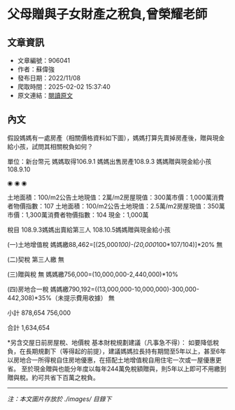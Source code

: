 # 父母贈與子女財產之稅負,曾榮耀老師

## 文章資訊
- 文章編號：906041
- 作者：蘇偉強
- 發布日期：2022/11/08
- 爬取時間：2025-02-02 15:37:40
- 原文連結：[閱讀原文](https://real-estate.get.com.tw/Columns/detail.aspx?no=906041)

## 內文
假設媽媽有一處房產（相關價格資料如下圖），媽媽打算先賣掉房產後，贈與現金給小孩，試問其相關稅負如何？

單位：新台幣元
  媽媽取得106.9.1    媽媽出售房產108.9.3   媽媽贈與現金給小孩108.9.10   

◉
◉
◉

  土地面積：100/m2公告土地現值：2萬/m2房屋現值：300萬市價：1,000萬消費者物價指數：107   土地面積：100/m2公告土地現值：2.5萬/m2房屋現值：350萬市價：1,300萬消費者物價指數：104   現金：1,000萬  





稅目
108.9.3媽媽出賣給第三人
108.10.5媽媽贈與現金給小孩




(一)土地增值稅
媽媽繳88,462=[(25,000*100)-(20,000*100*107/104)]*20%
無


(二)契稅
第三人繳
無


(三)贈與稅
無
媽媽繳756,000=(10,000,000-2,440,000)*10%


(四)房地合一稅
媽媽繳790,192=((13,000,000-10,000,000)-300,000-442,308)*35%（未提示費用收據）
無


小計
878,654
756,000


合計
1,634,654




*另含交屋日前房屋稅、地價稅
基本財稅規劃建議（凡事急不得）：
如要降低稅負，在長期規劃下（等得起的前提），建議媽媽拉長持有期間至5年以上，甚至6年以房地合一所得稅自住房地優惠，在搭配土地增值稅自用住宅一次或一屋優惠更省。 至於現金贈與也能分年度以每年244萬免稅額贈與，則5年以上即可不用繳到贈與稅。約可共省下百萬之稅負。

---
*注：本文圖片存放於 ./images/ 目錄下*
